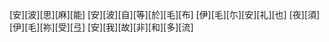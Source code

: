 [安][波][思][麻][能] [安][波][自][等][於][毛][布] [伊][毛][尓][安][礼][也] [夜][須][伊][毛][祢][受][弖] [安][我][故][非][和][多][流]
